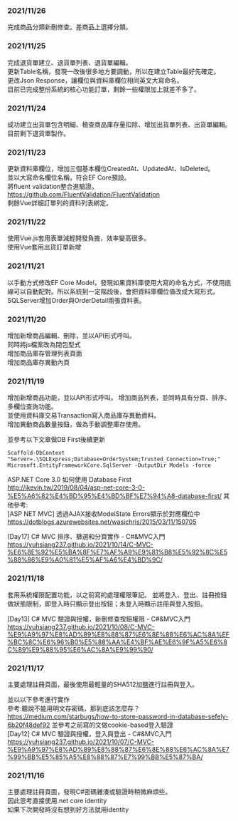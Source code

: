 ### 2021/11/26
完成商品分類新刪修查。差商品上選擇分類。

### 2021/11/25
完成退貨單建立、退貨單列表、退貨單編輯。  
更新Table名稱，發現一改後很多地方要調動，所以在建立Table最好先確定。    
更改Json Response，讓欄位與資料庫欄位相同英文大寫命名。  
目前已完成整份系統的核心功能訂單，剩餘一些權限加上就差不多了。   

### 2021/11/24
成功建立出貨單包含明細、檢查商品庫存量扣除、增加出貨單列表、出貨單編輯。  
目前剩下退貨單製作。  

### 2021/11/23
更新資料庫欄位，增加三個基本欄位CreatedAt、UpdatedAt、IsDeleted。  
並以大寫命名欄位名稱，符合EF Core預設。  
將fluent validation整合進驗證。  
https://github.com/FluentValidation/FluentValidation    
剩餘Vue詳細訂單列的資料列表綁定。  

### 2021/11/22
使用Vue.js套用表單減輕開發負擔，效率變高很多。  
使用Vue套用出貨訂單新增  

### 2021/11/21
以手動方式修改EF Core Model，發現如果資料庫使用大寫的命名方式，不使用底線可以自動配對。所以系統到一定階段後，會把資料庫欄位值改成大寫形式。  
SQLServer增加Order與OrderDetail兩張資料表。  

### 2021/11/20
增加新增商品編輯、刪除，並以API形式呼叫。   
同時將js檔案改為閉包型式  
增加商品庫存管理列表頁面  
增加商品庫存異動內頁  

### 2021/11/19
增加新增商品功能，並以API形式呼叫。 
增加商品列表，並同時具有分頁、排序、多欄位查詢功能。   
並使用資料庫交易Transaction寫入商品庫存異動資料。  
增加異動商品數量按鈕，做為手動調整庫存使用。  

並參考以下文章做DB First後續更新  
```
Scaffold-DbContext "Server=.\SQLExpress;Database=OrderSystem;Trusted_Connection=True;" Microsoft.EntityFrameworkCore.SqlServer -OutputDir Models -force
```
ASP.NET Core 3.0 如何使用 Database First  
http://ikevin.tw/2019/08/04/asp-net-core-3-0-%E5%A6%82%E4%BD%95%E4%BD%BF%E7%94%A8-database-first/
其他參考:  
[ASP NET MVC] 透過AJAX接收ModelState Errors顯示於對應欄位中  
https://dotblogs.azurewebsites.net/wasichris/2015/03/11/150705

[Day17] C# MVC 排序、篩選和分頁實作 - C#&MVC入門  
https://yuhsiang237.github.io/2021/10/14/C-MVC-%E6%8E%92%E5%BA%8F%E7%AF%A9%E9%81%B8%E5%92%8C%E5%88%86%E9%A0%81%E5%AF%A6%E4%BD%9C/
### 2021/11/18
套用系統權限配置功能，以之前寫的處理權限筆記。
並將登入、登出、註冊按鈕做狀態限制，即登入時只顯示登出按鈕；未登入時顯示註冊與登入按鈕。

[Day13] C# MVC 驗證與授權，新刪修查按鈕權限 - C#&MVC入門  
https://yuhsiang237.github.io/2021/10/08/C-MVC-%E9%A9%97%E8%AD%89%E8%88%87%E6%8E%88%E6%AC%8A%EF%BC%8C%E6%96%B0%E5%88%AA%E4%BF%AE%E6%9F%A5%E6%8C%89%E9%88%95%E6%AC%8A%E9%99%90/

### 2021/11/17
主要處理註冊頁面，最後使用最輕量的SHA512加鹽進行註冊與登入。

並以以下參考進行實作  
參考:聽說不能用明文存密碼，那到底該怎麼存？  
https://medium.com/starbugs/how-to-store-password-in-database-sefely-6b20f48def92
並參考之前寫的文做cookie-based登入驗證  
[Day12] C# MVC 驗證與授權，登入與登出 - C#&MVC入門  
https://yuhsiang237.github.io/2021/10/07/C-MVC-%E9%A9%97%E8%AD%89%E8%88%87%E6%8E%88%E6%AC%8A%E7%99%BB%E5%85%A5%E8%88%87%E7%99%BB%E5%87%BA/

### 2021/11/16
主要處理註冊頁面，發現C#密碼雜湊或驗證時稍微麻煩些。  
因此思考直接使用.net core identity  
如果下次開發時沒有想到好方法就用identity 
